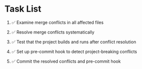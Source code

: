 # Task List

1. ✅ Examine merge conflicts in all affected files

2. ✅ Resolve merge conflicts systematically

3. ✅ Test that the project builds and runs after conflict resolution

4. ✅ Set up pre-commit hook to detect project-breaking conflicts

5. ✅ Commit the resolved conflicts and pre-commit hook


